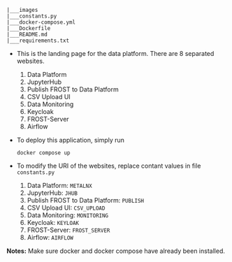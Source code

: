 ```
|___images
|___constants.py
|___docker-compose.yml
|___Dockerfile
|___README.md
|___requirements.txt
```

- This is the landing page for the data platform. There are 8 separated websites.
    1. Data Platform
    2. JupyterHub
    3. Publish FROST to Data Platform
    4. CSV Upload UI
    5. Data Monitoring
    6. Keycloak
    7. FROST-Server
    8. Airflow

- To deploy this application, simply run
    ```
    docker compose up
    ```
- To modify the URI of the websites, replace contant values in file `constants.py`
    1. Data Platform: `METALNX`
    2. JupyterHub: `JHUB`
    3. Publish FROST to Data Platform: `PUBLISH`
    4. CSV Upload UI: `CSV_UPLOAD`
    5. Data Monitoring: `MONITORING`
    6. Keycloak: `KEYLOAK`
    7. FROST-Server: `FROST_SERVER`
    8. Airflow: `AIRFLOW`

**Notes:** Make sure docker and docker compose have already been installed.

